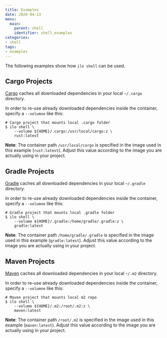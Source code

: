 ```yaml
---
title: Examples
date: 2020-04-13
menu:
  main:
    parent: shell
    identifier: shell_examples
categories:
- shell
tags:
- examples
---
```


The following examples show how `ilo shell` can be used.

## Cargo Projects

[Cargo](https://doc.rust-lang.org/cargo/) caches all downloaded dependencies in your local `~/.cargo` directory.

In order to re-use already downloaded dependencies inside the container, specify a `--volumne` like this:

```console
# Cargo project that mounts local .cargo folder
$ ilo shell \
    --volume ${HOME}/.cargo:/usr/local/cargo:z \
    rust:latest
```

**Note**: The container path `/usr/local/cargo` is specified in the image used in this example (`rust:latest`). Adjust this value according to the image you are actually using in your project.

## Gradle Projects

[Gradle](https://gradle.org/) caches all downloaded dependencies in your local `~/.gradle` directory.

In order to re-use already downloaded dependencies inside the container, specify a `--volumne` like this:

```console
# Gradle project that mounts local .gradle folder
$ ilo shell \
    --volume ${HOME}/.gradle:/home/gradle/.gradle:z \
    gradle:latest
```

**Note**: The container path `/home/gradle/.gradle` is specified in the image used in this example (`gradle:latest`). Adjust this value according to the image you are actually using in your project.

## Maven Projects

[Maven](https://maven.apache.org/) caches all downloaded dependencies in your local `~/.m2` directory.

In order to re-use already downloaded dependencies inside the container, specify a `--volumne` like this:

```console
# Maven project that mounts local m2 repo
$ ilo shell \
    --volume ${HOME}/.m2:/root/.m2:z \
    maven:latest
```

**Note**: The container path `/root/.m2` is specified in the image used in this example (`maven:latest`). Adjust this value according to the image you are actually using in your project.
